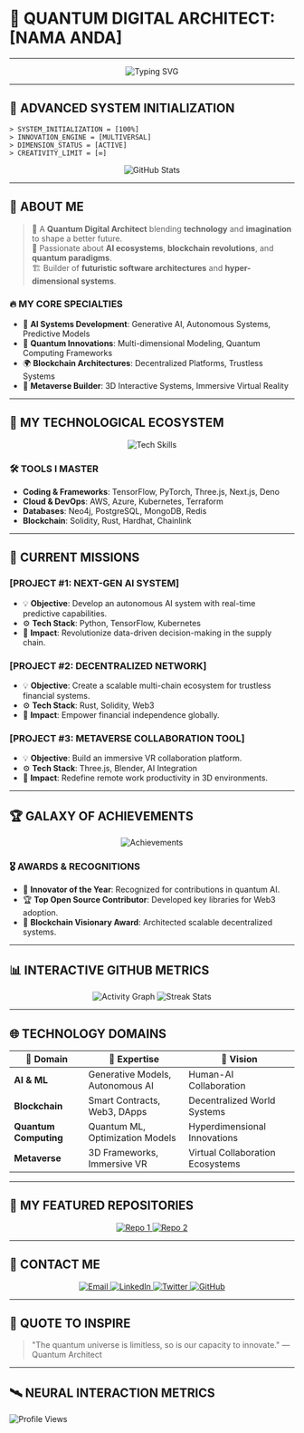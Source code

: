 # 🌌 **QUANTUM DIGITAL ARCHITECT**: [NAMA ANDA]

---

<div align="center">
  <img src="https://readme-typing-svg.herokuapp.com?font=Orbitron&size=35&duration=4000&color=00FFCC&center=true&vCenter=true&width=1000&lines=🔮+Redefining+Technological+Boundaries+;🚀+Crafting+the+Future+of+Reality+;🌍+Empowering+Humanity+Through+Innovation" alt="Typing SVG">
</div>

---

## 🔮 **ADVANCED SYSTEM INITIALIZATION**

```quantum-interface
> SYSTEM_INITIALIZATION = [100%]
> INNOVATION_ENGINE = [MULTIVERSAL]
> DIMENSION_STATUS = [ACTIVE]
> CREATIVITY_LIMIT = [∞]
```

<div align="center">
  <img src="https://github-readme-stats.vercel.app/api?username=yourusername&show_icons=true&theme=merko&include_all_commits=true" alt="GitHub Stats">
</div>

---

## 🧬 **ABOUT ME**

> 🧠 A **Quantum Digital Architect** blending **technology** and **imagination** to shape a better future.  
> 🌟 Passionate about **AI ecosystems**, **blockchain revolutions**, and **quantum paradigms**.  
> 🏗️ Builder of **futuristic software architectures** and **hyper-dimensional systems**.  

### 🔥 **MY CORE SPECIALTIES**
- 🚀 **AI Systems Development**: Generative AI, Autonomous Systems, Predictive Models  
- 🌌 **Quantum Innovations**: Multi-dimensional Modeling, Quantum Computing Frameworks  
- 🌍 **Blockchain Architectures**: Decentralized Platforms, Trustless Systems  
- 🎨 **Metaverse Builder**: 3D Interactive Systems, Immersive Virtual Reality  

---

## 🌟 **MY TECHNOLOGICAL ECOSYSTEM**

<div align="center">
  <img src="https://skillicons.dev/icons?i=python,rust,go,javascript,react,threejs,svelte,tensorflow,graphql,fastapi,kubernetes,docker,ai,linux,solidity" alt="Tech Skills" />
</div>

### 🛠️ **TOOLS I MASTER**
- **Coding & Frameworks**: TensorFlow, PyTorch, Three.js, Next.js, Deno  
- **Cloud & DevOps**: AWS, Azure, Kubernetes, Terraform  
- **Databases**: Neo4j, PostgreSQL, MongoDB, Redis  
- **Blockchain**: Solidity, Rust, Hardhat, Chainlink  

---

## 🚀 **CURRENT MISSIONS**

### **[PROJECT #1: NEXT-GEN AI SYSTEM]**
- 💡 **Objective**: Develop an autonomous AI system with real-time predictive capabilities.  
- ⚙️ **Tech Stack**: Python, TensorFlow, Kubernetes  
- 🌟 **Impact**: Revolutionize data-driven decision-making in the supply chain.  

### **[PROJECT #2: DECENTRALIZED NETWORK]**
- 💡 **Objective**: Create a scalable multi-chain ecosystem for trustless financial systems.  
- ⚙️ **Tech Stack**: Rust, Solidity, Web3  
- 🌟 **Impact**: Empower financial independence globally.  

### **[PROJECT #3: METAVERSE COLLABORATION TOOL]**
- 💡 **Objective**: Build an immersive VR collaboration platform.  
- ⚙️ **Tech Stack**: Three.js, Blender, AI Integration  
- 🌟 **Impact**: Redefine remote work productivity in 3D environments.  

---

## 🏆 **GALAXY OF ACHIEVEMENTS**

<div align="center">
  <img src="https://github-profile-trophy.vercel.app/?username=yourusername&theme=onestar&no-frame=true&row=2&column=4" alt="Achievements">
</div>

### 🎖️ **AWARDS & RECOGNITIONS**
- 🌌 **Innovator of the Year**: Recognized for contributions in quantum AI.  
- 🏆 **Top Open Source Contributor**: Developed key libraries for Web3 adoption.  
- 📜 **Blockchain Visionary Award**: Architected scalable decentralized systems.  

---

## 📊 **INTERACTIVE GITHUB METRICS**

<div align="center">
  <img src="https://github-readme-activity-graph.vercel.app/graph?username=yourusername&theme=dracula&hide_border=true" alt="Activity Graph">
  <img src="https://streak-stats.demolab.com/?user=yourusername&theme=merko" alt="Streak Stats">
</div>

---

## 🌐 **TECHNOLOGY DOMAINS**

| 🌟 **Domain**         | 🔬 **Expertise**                  | 🔮 **Vision**                     |
|-----------------------|-----------------------------------|------------------------------------|
| **AI & ML**          | Generative Models, Autonomous AI | Human-AI Collaboration            |
| **Blockchain**       | Smart Contracts, Web3, DApps     | Decentralized World Systems       |
| **Quantum Computing** | Quantum ML, Optimization Models  | Hyperdimensional Innovations      |
| **Metaverse**        | 3D Frameworks, Immersive VR       | Virtual Collaboration Ecosystems  |

---

## 📂 **MY FEATURED REPOSITORIES**

<div align="center">
  <a href="https://github.com/yourusername/repo1">
    <img src="https://github-readme-stats.vercel.app/api/pin/?username=yourusername&repo=repo1&theme=radical" alt="Repo 1">
  </a>
  <a href="https://github.com/yourusername/repo2">
    <img src="https://github-readme-stats.vercel.app/api/pin/?username=yourusername&repo=repo2&theme=radical" alt="Repo 2">
  </a>
</div>

---

## 🌈 **CONTACT ME**

<p align="center">
  <a href="mailto:quantum.innovator@future.dev">
    <img alt="Email" src="https://img.shields.io/badge/Email-Futuristic-blueviolet?style=for-the-badge&logo=gmail&logoColor=white" />
  </a>
  <a href="https://linkedin.com/in/yourusername">
    <img alt="LinkedIn" src="https://img.shields.io/badge/LinkedIn-Quantum-blue?style=for-the-badge&logo=linkedin&logoColor=white" />
  </a>
  <a href="https://twitter.com/yourusername">
    <img alt="Twitter" src="https://img.shields.io/badge/Twitter-Innovation%20Flow-cyan?style=for-the-badge&logo=twitter&logoColor=white" />
  </a>
  <a href="https://github.com/yourusername">
    <img alt="GitHub" src="https://img.shields.io/badge/GitHub-Universe-black?style=for-the-badge&logo=github&logoColor=white" />
  </a>
</p>

---

## 💬 **QUOTE TO INSPIRE**

> "The quantum universe is limitless, so is our capacity to innovate."
> — Quantum Architect

---

## 🛰️ **NEURAL INTERACTION METRICS**

![Profile Views](https://komarev.com/ghpvc/?username=yourusername&color=brightgreen&style=plastic&label=Neural+Interactions)
```
